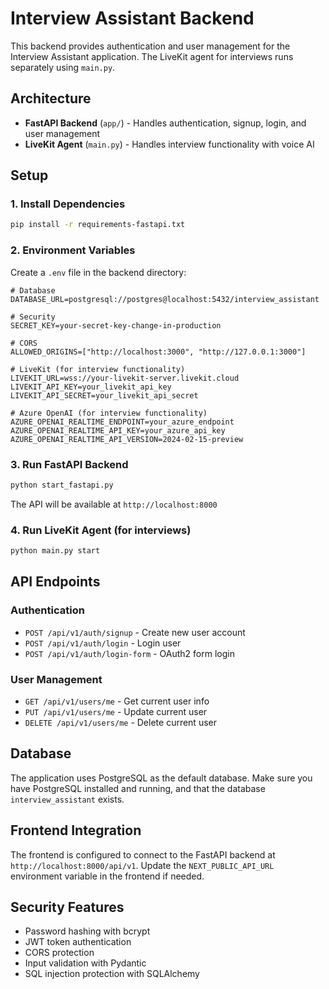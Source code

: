 # Interview Assistant Backend

This backend provides authentication and user management for the Interview Assistant application. The LiveKit agent for interviews runs separately using `main.py`.

## Architecture

- **FastAPI Backend** (`app/`) - Handles authentication, signup, login, and user management
- **LiveKit Agent** (`main.py`) - Handles interview functionality with voice AI

## Setup

### 1. Install Dependencies

```bash
pip install -r requirements-fastapi.txt
```

### 2. Environment Variables

Create a `.env` file in the backend directory:

```env
# Database
DATABASE_URL=postgresql://postgres@localhost:5432/interview_assistant

# Security
SECRET_KEY=your-secret-key-change-in-production

# CORS
ALLOWED_ORIGINS=["http://localhost:3000", "http://127.0.0.1:3000"]

# LiveKit (for interview functionality)
LIVEKIT_URL=wss://your-livekit-server.livekit.cloud
LIVEKIT_API_KEY=your_livekit_api_key
LIVEKIT_API_SECRET=your_livekit_api_secret

# Azure OpenAI (for interview functionality)
AZURE_OPENAI_REALTIME_ENDPOINT=your_azure_endpoint
AZURE_OPENAI_REALTIME_API_KEY=your_azure_api_key
AZURE_OPENAI_REALTIME_API_VERSION=2024-02-15-preview
```

### 3. Run FastAPI Backend

```bash
python start_fastapi.py
```

The API will be available at `http://localhost:8000`

### 4. Run LiveKit Agent (for interviews)

```bash
python main.py start
```

## API Endpoints

### Authentication
- `POST /api/v1/auth/signup` - Create new user account
- `POST /api/v1/auth/login` - Login user
- `POST /api/v1/auth/login-form` - OAuth2 form login

### User Management
- `GET /api/v1/users/me` - Get current user info
- `PUT /api/v1/users/me` - Update current user
- `DELETE /api/v1/users/me` - Delete current user

## Database

The application uses PostgreSQL as the default database. Make sure you have PostgreSQL installed and running, and that the database `interview_assistant` exists.

## Frontend Integration

The frontend is configured to connect to the FastAPI backend at `http://localhost:8000/api/v1`. Update the `NEXT_PUBLIC_API_URL` environment variable in the frontend if needed.

## Security Features

- Password hashing with bcrypt
- JWT token authentication
- CORS protection
- Input validation with Pydantic
- SQL injection protection with SQLAlchemy 